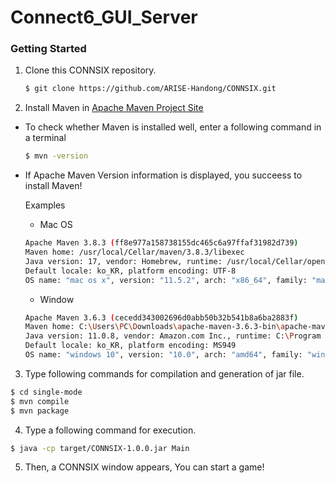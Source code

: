 # Connect6_GUI_Server


### Getting Started

1. Clone this CONNSIX repository.

    ```bash
    $ git clone https://github.com/ARISE-Handong/CONNSIX.git
    ```

2. Install Maven in [Apache Maven Project Site](https://maven.apache.org/download.cgi#)

  - To check whether Maven is installed well, enter a following command in a terminal
  
    ```bash
    $ mvn -version
    ```

  - If Apache Maven Version information is displayed, you succeess to install Maven! 
    
    Examples
    
    - Mac OS
    
    ```bash
    Apache Maven 3.8.3 (ff8e977a158738155dc465c6a97ffaf31982d739)
    Maven home: /usr/local/Cellar/maven/3.8.3/libexec
    Java version: 17, vendor: Homebrew, runtime: /usr/local/Cellar/openjdk/17/libexec/openjdk.jdk/Contents/Home
    Default locale: ko_KR, platform encoding: UTF-8
    OS name: "mac os x", version: "11.5.2", arch: "x86_64", family: "mac"
    ```
    
    - Window
    
    ```bash
    Apache Maven 3.6.3 (cecedd343002696d0abb50b32b541b8a6ba2883f)
    Maven home: C:\Users\PC\Downloads\apache-maven-3.6.3-bin\apache-maven-3.6.3\bin\..
    Java version: 11.0.8, vendor: Amazon.com Inc., runtime: C:\Program Files\Amazon Corretto\jdk11.0.8_10
    Default locale: ko_KR, platform encoding: MS949
    OS name: "windows 10", version: "10.0", arch: "amd64", family: "windows"
    ```

3. Type following commands for compilation and generation of jar file.

  ```bash
  $ cd single-mode
  $ mvn compile
  $ mvn package
  ```
  
4. Type a following command for execution.

  ```bash
  $ java -cp target/CONNSIX-1.0.0.jar Main
  ```
  
5. Then, a CONNSIX window appears, You can start a game!



  
  
   
 
    
